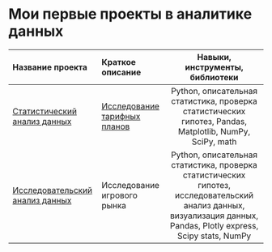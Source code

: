 # Мои первые проекты в аналитике данных


| Название проекта | Краткое описание | Навыки, инструменты, библиотеки | 
| :---------------------- | :---------------------- | :----------------------: |
| [Статистический анализ данных](https://github.com/e4poe/first_projects/blob/3c8195a6f69579682f9785fce388117ab2e890d9/statistical%20data%20analysis/SDA.ipynb) | [Исследование тарифных планов](https://github.com/e4poe/first_projects/blob/5768722687340efe103c266ae2fc626bf330954b/statistical%20data%20analysis/README.md) | Python, описательная статистика, проверка статистических гипотез, Pandas, Matplotlib, NumPy, SciPy, math |
| [Исследовательский анализ данных](https://github.com/e4poe/first_projects/blob/40f77af6687af067ef78b378ba59b870461e48f8/gaming_market_research/gaming_market_research.ipynb) | Исследование игрового рынка | Python, описательная статистика, проверка статистических гипотез, исследовательский анализ данных, визуализация данных, Pandas, Plotly express, Scipy stats, NumPy |
